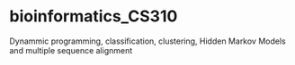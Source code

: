 # bioinformatics_CS310
Dynammic programming, classification, clustering, Hidden Markov Models and multiple sequence alignment
